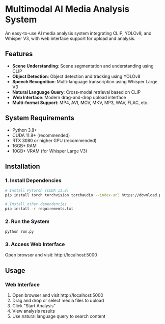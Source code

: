 # Multimodal AI Media Analysis System

An easy-to-use AI media analysis system integrating CLIP, YOLOv8, and Whisper V3, with web interface support for upload and analysis.

## Features

- **Scene Understanding**: Scene segmentation and understanding using CLIP
- **Object Detection**: Object detection and tracking using YOLOv8  
- **Speech Recognition**: Multi-language transcription using Whisper Large V3
- **Natural Language Query**: Cross-modal retrieval based on CLIP
- **Web Interface**: Modern drag-and-drop upload interface
- **Multi-format Support**: MP4, AVI, MOV, MKV, MP3, WAV, FLAC, etc.

## System Requirements

- Python 3.8+
- CUDA 11.8+ (recommended)
- RTX 3080 or higher GPU (recommended)
- 16GB+ RAM
- 10GB+ VRAM (for Whisper Large V3)

## Installation

### 1. Install Dependencies
```bash
# Install PyTorch (CUDA 11.8)
pip install torch torchvision torchaudio --index-url https://download.pytorch.org/whl/cu118

# Install other dependencies
pip install -r requirements.txt
```

### 2. Run the System
```bash
python run.py
```

### 3. Access Web Interface
Open browser and visit: http://localhost:5000

## Usage

### Web Interface
1. Open browser and visit http://localhost:5000
2. Drag and drop or select media files to upload
3. Click "Start Analysis"
4. View analysis results
5. Use natural language query to search content

